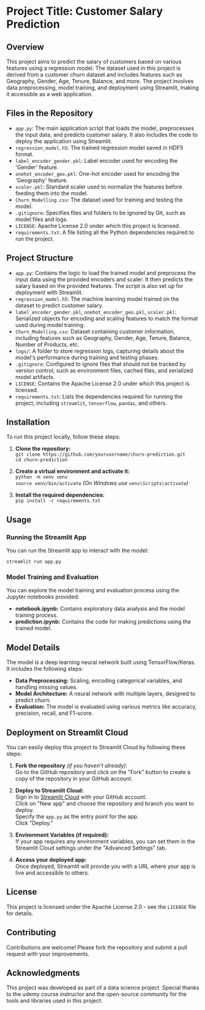 # Project Title: Customer Salary Prediction

## Overview
This project aims to predict the salary of customers based on various features using a regression model. The dataset used in this project is derived from a customer churn dataset and includes features such as Geography, Gender, Age, Tenure, Balance, and more. The project involves data preprocessing, model training, and deployment using Streamlit, making it accessible as a web application.

## Files in the Repository
- `app.py`: The main application script that loads the model, preprocesses the input data, and predicts customer salary. It also includes the code to deploy the application using Streamlit.
- `regression_model.h5`: The trained regression model saved in HDF5 format.
- `label_encoder_gender.pkl`: Label encoder used for encoding the 'Gender' feature.
- `onehot_encoder_geo.pkl`: One-hot encoder used for encoding the 'Geography' feature.
- `scaler.pkl`: Standard scaler used to normalize the features before feeding them into the model.
- `Churn_Modelling.csv`: The dataset used for training and testing the model.
- `.gitignore`: Specifies files and folders to be ignored by Git, such as model files and logs.
- `LICENSE`: Apache License 2.0 under which this project is licensed.
- `requirements.txt`: A file listing all the Python dependencies required to run the project.

## Project Structure
- `app.py`: Contains the logic to load the trained model and preprocess the input data using the provided encoders and scaler. It then predicts the salary based on the provided features. The script is also set up for deployment with Streamlit.
- `regression_model.h5`: The machine learning model trained on the dataset to predict customer salary.
- `label_encoder_gender.pkl`, `onehot_encoder_geo.pkl`, `scaler.pkl`: Serialized objects for encoding and scaling features to match the format used during model training.
- `Churn_Modelling.csv`: Dataset containing customer information, including features such as Geography, Gender, Age, Tenure, Balance, Number of Products, etc.
- `logs/`: A folder to store regression logs, capturing details about the model's performance during training and testing phases.
- `.gitignore`: Configured to ignore files that should not be tracked by version control, such as environment files, cached files, and serialized model artifacts.
- `LICENSE`: Contains the Apache License 2.0 under which this project is licensed.
- `requirements.txt`: Lists the dependencies required for running the project, including `streamlit`, `tensorflow`, `pandas`, and others.

## Installation
To run this project locally, follow these steps:

1. **Clone the repository:**  
   `git clone https://github.com/yourusername/churn-prediction.git`  
   `cd churn-prediction`

2. **Create a virtual environment and activate it:**  
   `python -m venv venv`  
   `source venv/bin/activate`  *(On Windows use `venv\Scripts\activate`)*

3. **Install the required dependencies:**  
   `pip install -r requirements.txt`

## Usage

### Running the Streamlit App
You can run the Streamlit app to interact with the model:

`streamlit run app.py`

### Model Training and Evaluation
You can explore the model training and evaluation process using the Jupyter notebooks provided:

- **notebook.ipynb:** Contains exploratory data analysis and the model training process.
- **prediction.ipynb:** Contains the code for making predictions using the trained model.

## Model Details
The model is a deep learning neural network built using TensorFlow/Keras. It includes the following steps:

- **Data Preprocessing:** Scaling, encoding categorical variables, and handling missing values.
- **Model Architecture:** A neural network with multiple layers, designed to predict churn.
- **Evaluation:** The model is evaluated using various metrics like accuracy, precision, recall, and F1-score.

## Deployment on Streamlit Cloud
You can easily deploy this project to Streamlit Cloud by following these steps:

1. **Fork the repository** *(if you haven't already):*  
   Go to the GitHub repository and click on the "Fork" button to create a copy of the repository in your GitHub account.

2. **Deploy to Streamlit Cloud:**  
   Sign in to [Streamlit Cloud](https://streamlit.io/cloud) with your GitHub account.  
   Click on "New app" and choose the repository and branch you want to deploy.  
   Specify the `app.py` as the entry point for the app.  
   Click "Deploy."

3. **Environment Variables (if required):**  
   If your app requires any environment variables, you can set them in the Streamlit Cloud settings under the "Advanced Settings" tab.

4. **Access your deployed app:**  
   Once deployed, Streamlit will provide you with a URL where your app is live and accessible to others.

## License
This project is licensed under the Apache License 2.0 - see the `LICENSE` file for details.

## Contributing
Contributions are welcome! Please fork the repository and submit a pull request with your improvements.

## Acknowledgments
This project was developed as part of a data science project. Special thanks to the udemy course instructor and the open-source community for the tools and libraries used in this project.
